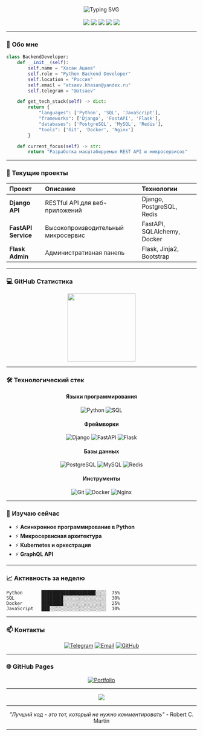 <div align="center">
  <img src="https://readme-typing-svg.herokuapp.com?font=Fira+Code&size=35&duration=4000&pause=1000&color=3776AB&center=true&vCenter=true&width=600&lines=Привет+👋;Я+Python+Backend+Developer;Добро+пожаловать!" alt="Typing SVG" />
</div>

<br/>

<div align="center">
  <img src="https://img.shields.io/badge/Python-3776AB?style=for-the-badge&logo=python&logoColor=white" />
  <img src="https://img.shields.io/badge/Django-092E20?style=for-the-badge&logo=django&logoColor=white" />
  <img src="https://img.shields.io/badge/FastAPI-009688?style=for-the-badge&logo=fastapi&logoColor=white" />
  <img src="https://img.shields.io/badge/PostgreSQL-336791?style=for-the-badge&logo=postgresql&logoColor=white" />
  <img src="https://img.shields.io/badge/Flask-000000?style=for-the-badge&logo=flask&logoColor=white" />
</div>

---

### 🐍 **Обо мне**

```python
class BackendDeveloper:
    def __init__(self):
        self.name = "Хасан Ацаев"
        self.role = "Python Backend Developer"
        self.location = "Россия"
        self.email = "atsaev.khasan@yandex.ru"
        self.telegram = "@atsaev"

    def get_tech_stack(self) -> dict:
        return {
            "languages": ['Python', 'SQL', 'JavaScript'],
            "frameworks": ['Django', 'FastAPI', 'Flask'],
            "databases": ['PostgreSQL', 'MySQL', 'Redis'],
            "tools": ['Git', 'Docker', 'Nginx']
        }

    def current_focus(self) -> str:
        return "Разработка масштабируемых REST API и микросервисов"
```

---

### 🚀 **Текущие проекты**

<div align="center">

| **Проект** | **Описание** | **Технологии** |
|:-----------|:-------------|:---------------|
| **Django API** | RESTful API для веб-приложений | Django, PostgreSQL, Redis |
| **FastAPI Service** | Высокопроизводительный микросервис | FastAPI, SQLAlchemy, Docker |
| **Flask Admin** | Административная панель | Flask, Jinja2, Bootstrap |

</div>

---

### 💻 **GitHub Статистика**

<div align="center">
  <img height="180em" src="https://github-readme-stats.vercel.app/api/top-langs/?username=atsaev&layout=compact&theme=radical&hide_border=true&langs_count=8" />
</div>

---

### 🛠️ **Технологический стек**

<div align="center">

#### **Языки программирования**
![Python](https://img.shields.io/badge/-Python-3776AB?style=flat&logo=python&logoColor=white)
![SQL](https://img.shields.io/badge/-SQL-3776AB?style=flat&logo=python&logoColor=white)


#### **Фреймворки**
![Django](https://img.shields.io/badge/-Django-092E20?style=flat&logo=django&logoColor=white)
![FastAPI](https://img.shields.io/badge/-FastAPI-092E20?style=flat&logo=django&logoColor=white)
![Flask](https://img.shields.io/badge/-Flask-092E20?style=flat&logo=django&logoColor=white)


#### **Базы данных**
![PostgreSQL](https://img.shields.io/badge/-PostgreSQL-336791?style=flat&logo=postgresql&logoColor=white)
![MySQL](https://img.shields.io/badge/-MySQL-336791?style=flat&logo=postgresql&logoColor=white)
![Redis](https://img.shields.io/badge/-Redis-336791?style=flat&logo=postgresql&logoColor=white)


#### **Инструменты**
![Git](https://img.shields.io/badge/-Git-F05032?style=flat&logo=git&logoColor=white)
![Docker](https://img.shields.io/badge/-Docker-F05032?style=flat&logo=git&logoColor=white)
![Nginx](https://img.shields.io/badge/-Nginx-F05032?style=flat&logo=git&logoColor=white)


</div>

---

### 🎯 **Изучаю сейчас**

- ⚡ **Асинхронное программирование в Python**
- ⚡ **Микросервисная архитектура**
- ⚡ **Kubernetes и оркестрация**
- ⚡ **GraphQL API**


---

### 📈 **Активность за неделю**

<!--START_SECTION:waka-->
```text
Python       ████████████████████░░░░  75%
SQL          ████████░░░░░░░░░░░░░░░░  30%
Docker       ████████░░░░░░░░░░░░░░░░  25%
JavaScript   ███░░░░░░░░░░░░░░░░░░░░░  10%
```
<!--END_SECTION:waka-->

---

### 📫 **Контакты**

<div align="center">

[![Telegram](https://img.shields.io/badge/Telegram-2CA5E0?style=for-the-badge&logo=telegram&logoColor=white)](https://t.me/atsaev)
[![Email](https://img.shields.io/badge/Email-D14836?style=for-the-badge&logo=gmail&logoColor=white)](mailto:atsaev.khasan@yandex.ru)
[![GitHub](https://img.shields.io/badge/GitHub-100000?style=for-the-badge&logo=github&logoColor=white)](https://github.com/atsaev)

</div>

---

### 🌐 **GitHub Pages**

<div align="center">
  <a href="https://atsaev.github.io">
    <img src="https://img.shields.io/badge/Портфолио-00A98F?style=for-the-badge&logo=githubpages&logoColor=white" alt="Portfolio"/>
  </a>
</div>

---

<div align="center">
  <img src="https://capsule-render.vercel.app/api?type=waving&color=gradient&height=60&section=footer" />
</div>

---

<div align="center">
  <p><i>"Лучший код - это тот, который не нужно комментировать"</i> - Robert C. Martin</p>
</div>

---

<!-- Генерировано: 14.08.2025 02:04:36 -->
